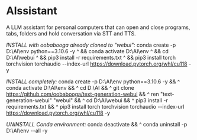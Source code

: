 # AIssistant
A LLM assistant for personal computers that can open and close programs, tabs, folders and hold conversation via STT and TTS.

*INSTALL with oobabooga already cloned to "webui":*
conda create -p D:\AI\env python==3.10.6 -y ^
&& conda activate D:\AI\env ^
&& cd D:\AI\webui ^
&& pip3 install -r requirements.txt ^
&& pip3 install torch torchvision torchaudio --index-url https://download.pytorch.org/whl/cu118 -y

*INSTALL completely:*
conda create -p D:\AI\env python==3.10.6 -y && ^
conda activate D:\AI\env && ^
cd D:\AI && ^
git clone https://github.com/oobabooga/text-generation-webui && ^
ren "text-generation-webui" "webui" && ^
cd D:\AI\webui && ^
pip3 install -r requirements.txt && ^
pip3 install torch torchvision torchaudio --index-url https://download.pytorch.org/whl/cu118 -y

*UNINSTALL Conda environment:*
conda deactivate && ^
conda uninstall -p D:\AI\env --all -y